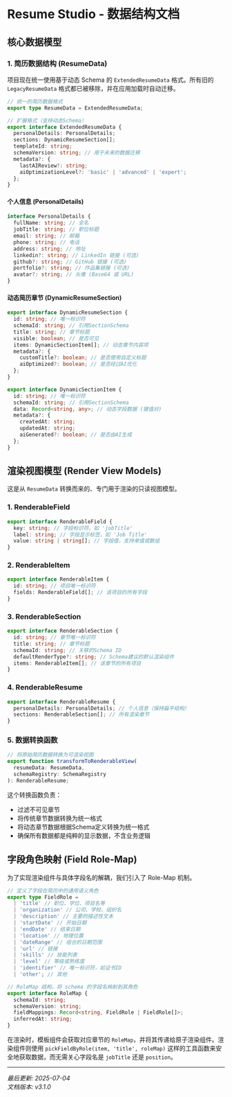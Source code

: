 # Resume Studio - 数据结构文档

## 核心数据模型

### 1. 简历数据结构 (ResumeData)

项目现在统一使用基于动态 Schema 的 `ExtendedResumeData` 格式。所有旧的 `LegacyResumeData` 格式都已被移除，并在应用加载时自动迁移。

```typescript
// 统一的简历数据格式
export type ResumeData = ExtendedResumeData;

// 扩展格式（支持动态Schema）
export interface ExtendedResumeData {
  personalDetails: PersonalDetails;
  sections: DynamicResumeSection[];
  templateId: string;
  schemaVersion: string; // 用于未来的数据迁移
  metadata?: {
    lastAIReview?: string;
    aiOptimizationLevel?: 'basic' | 'advanced' | 'expert';
  };
}
```

#### 个人信息 (PersonalDetails)

```typescript
interface PersonalDetails {
  fullName: string; // 全名
  jobTitle: string; // 职位标题
  email: string; // 邮箱
  phone: string; // 电话
  address: string; // 地址
  linkedin?: string; // LinkedIn 链接 (可选)
  github?: string; // GitHub 链接 (可选)
  portfolio?: string; // 作品集链接 (可选)
  avatar?: string; // 头像 (Base64 或 URL)
}
```

#### 动态简历章节 (DynamicResumeSection)

```typescript
export interface DynamicResumeSection {
  id: string; // 唯一标识符
  schemaId: string; // 引用SectionSchema
  title: string; // 章节标题
  visible: boolean; // 是否可见
  items: DynamicSectionItem[]; // 动态章节内容项
  metadata?: {
    customTitle?: boolean; // 是否使用自定义标题
    aiOptimized?: boolean; // 是否经过AI优化
  };
}

export interface DynamicSectionItem {
  id: string; // 唯一标识符
  schemaId: string; // 引用SectionSchema
  data: Record<string, any>; // 动态字段数据 (键值对)
  metadata?: {
    createdAt: string;
    updatedAt: string;
    aiGenerated?: boolean; // 是否由AI生成
  };
}
```

## 渲染视图模型 (Render View Models)

这是从 `ResumeData` 转换而来的、专门用于渲染的只读视图模型。

### 1. RenderableField

```typescript
export interface RenderableField {
  key: string; // 字段标识符，如 'jobTitle'
  label: string; // 字段显示标签，如 'Job Title'
  value: string | string[]; // 字段值，支持单值或数组
}
```

### 2. RenderableItem

```typescript
export interface RenderableItem {
  id: string; // 项目唯一标识符
  fields: RenderableField[]; // 该项目的所有字段
}
```

### 3. RenderableSection

```typescript
export interface RenderableSection {
  id: string; // 章节唯一标识符
  title: string; // 章节标题
  schemaId: string; // 关联的Schema ID
  defaultRenderType?: string; // Schema建议的默认渲染组件
  items: RenderableItem[]; // 该章节的所有项目
}
```

### 4. RenderableResume

```typescript
export interface RenderableResume {
  personalDetails: PersonalDetails; // 个人信息（保持扁平结构）
  sections: RenderableSection[]; // 所有渲染章节
}
```

### 5. 数据转换函数

```typescript
// 将原始简历数据转换为可渲染视图
export function transformToRenderableView(
  resumeData: ResumeData,
  schemaRegistry: SchemaRegistry
): RenderableResume;
```

这个转换函数负责：

- 过滤不可见章节
- 将传统章节数据转换为统一格式
- 将动态章节数据根据Schema定义转换为统一格式
- 确保所有数据都是纯粹的显示数据，不含业务逻辑

## 字段角色映射 (Field Role-Map)

为了实现渲染组件与具体字段名的解耦，我们引入了 Role-Map 机制。

```typescript
// 定义了字段在简历中的通用语义角色
export type FieldRole =
  | 'title' // 职位、学位、项目名等
  | 'organization' // 公司、学校、组织名
  | 'description' // 主要的描述性文本
  | 'startDate' // 开始日期
  | 'endDate' // 结束日期
  | 'location' // 地理位置
  | 'dateRange' // 组合的日期范围
  | 'url' // 链接
  | 'skills' // 技能列表
  | 'level' // 等级或熟练度
  | 'identifier' // 唯一标识符，如证书ID
  | 'other'; // 其他

// RoleMap 结构，将 schema 的字段名映射到其角色
export interface RoleMap {
  schemaId: string;
  schemaVersion: string;
  fieldMappings: Record<string, FieldRole | FieldRole[]>;
  inferredAt: string;
}
```

在渲染时，模板组件会获取对应章节的 `RoleMap`，并将其传递给原子渲染组件。渲染组件则使用 `pickFieldByRole(item, 'title', roleMap)` 这样的工具函数来安全地获取数据，而无需关心字段名是 `jobTitle` 还是 `position`。

---

_最后更新: 2025-07-04_  
_文档版本: v3.1.0_

<!-- 过时内容已移除 -->
